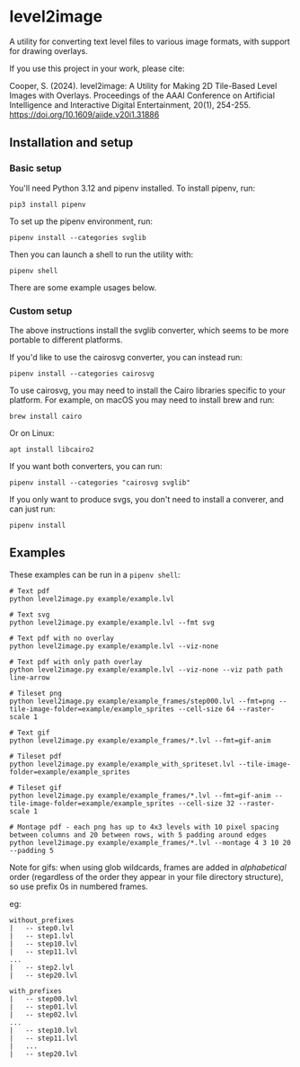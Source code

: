 # level2image

A utility for converting text level files to various image formats, with support for drawing overlays.

If you use this project in your work, please cite:

Cooper, S. (2024). level2image: A Utility for Making 2D Tile-Based Level Images with Overlays. Proceedings of the AAAI Conference on Artificial Intelligence and Interactive Digital Entertainment, 20(1), 254-255. https://doi.org/10.1609/aiide.v20i1.31886


## Installation and setup

### Basic setup

You'll need Python 3.12 and pipenv installed.  To install pipenv, run:

```
pip3 install pipenv
```

To set up the pipenv environment, run:
```
pipenv install --categories svglib
```

Then you can launch a shell to run the utility with:
```
pipenv shell
```

There are some example usages below.


### Custom setup

The above instructions install the svglib converter, which seems to be more portable to different platforms.

If you'd like to use the cairosvg converter, you can instead run:

```
pipenv install --categories cairosvg
```

To use cairosvg, you may need to install the Cairo libraries specific to your platform. For example, on macOS you may need to install brew and run:

```
brew install cairo
```

Or on Linux:
```
apt install libcairo2
```

If you want both converters, you can run:
```
pipenv install --categories "cairosvg svglib"
```

If you only want to produce svgs, you don't need to install a converer, and can just run:

```
pipenv install
```


## Examples

These examples can be run in a `pipenv shell`:

```
# Text pdf
python level2image.py example/example.lvl

# Text svg
python level2image.py example/example.lvl --fmt svg

# Text pdf with no overlay
python level2image.py example/example.lvl --viz-none

# Text pdf with only path overlay
python level2image.py example/example.lvl --viz-none --viz path path line-arrow

# Tileset png
python level2image.py example/example_frames/step000.lvl --fmt=png --tile-image-folder=example/example_sprites --cell-size 64 --raster-scale 1

# Text gif
python level2image.py example/example_frames/*.lvl --fmt=gif-anim

# Tileset pdf
python level2image.py example/example_with_spriteset.lvl --tile-image-folder=example/example_sprites

# Tileset gif
python level2image.py example/example_frames/*.lvl --fmt=gif-anim --tile-image-folder=example/example_sprites --cell-size 32 --raster-scale 1

# Montage pdf - each png has up to 4x3 levels with 10 pixel spacing between columns and 20 between rows, with 5 padding around edges
python level2image.py example/example_frames/*.lvl --montage 4 3 10 20 --padding 5
```

Note for gifs: when using glob wildcards, frames are added in _alphabetical_ order (regardless of the order they appear in your file directory structure), so use prefix 0s in numbered frames.

eg:
```
without_prefixes
|   -- step0.lvl
|   -- step1.lvl
|   -- step10.lvl
|   -- step11.lvl
...
|   -- step2.lvl
|   -- step20.lvl

with_prefixes
|   -- step00.lvl
|   -- step01.lvl
|   -- step02.lvl
...
|   -- step10.lvl
|   -- step11.lvl
|   ...
|   -- step20.lvl
```
